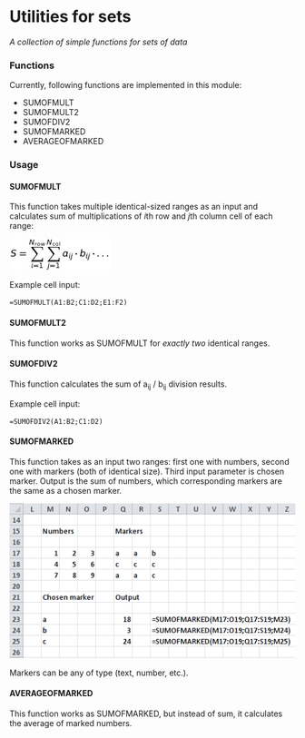 # Utilities for sets
*A collection of simple functions for sets of data*

### Functions
Currently, following functions are implemented in this module:
 - SUMOFMULT
 - SUMOFMULT2
 - SUMOFDIV2
 - SUMOFMARKED
 - AVERAGEOFMARKED
 
### Usage

#### SUMOFMULT
This function takes multiple identical-sized ranges as an input and calculates sum of multiplications of *i*th row and *j*th column cell of each range:

![SUMOFMULT Equation](images/sumofmult.png "SUMOFMULT Equation")

Example cell input:
```
=SUMOFMULT(A1:B2;C1:D2;E1:F2)
```

#### SUMOFMULT2
This function works as SUMOFMULT for _exactly two_ identical ranges.

#### SUMOFDIV2
This function calculates the sum of a<sub>ij</sub> / b<sub>ij</sub> division results. 


Example cell input:
```
=SUMOFDIV2(A1:B2;C1:D2)
```

#### SUMOFMARKED
This function takes as an input two ranges: first one with numbers, second one with markers (both of identical size). Third input parameter is chosen marker. Output is the sum of numbers, which corresponding markers are the same as a chosen marker.

![SUMOFMARKED Image](images/sumofmarked.png "SUMOFMARKED example image")

Markers can be any of type (text, number, etc.).

#### AVERAGEOFMARKED
This function works as SUMOFMARKED, but instead of sum, it calculates the average of marked numbers.

